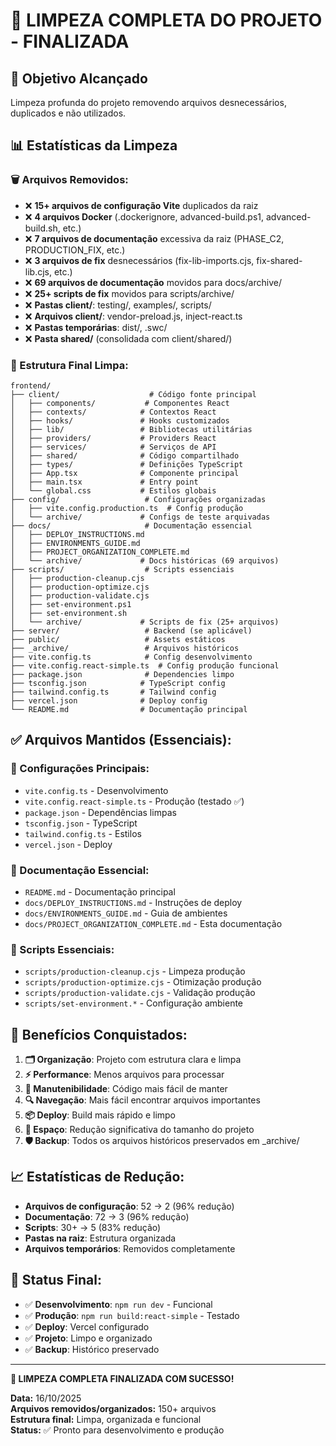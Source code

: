 # 🧹 LIMPEZA COMPLETA DO PROJETO - FINALIZADA

## 🎯 **Objetivo Alcançado**
Limpeza profunda do projeto removendo arquivos desnecessários, duplicados e não utilizados.

## 📊 **Estatísticas da Limpeza**

### **🗑️ Arquivos Removidos:**
- ❌ **15+ arquivos de configuração Vite** duplicados da raiz
- ❌ **4 arquivos Docker** (.dockerignore, advanced-build.ps1, advanced-build.sh, etc.)
- ❌ **7 arquivos de documentação** excessiva da raiz (PHASE_C2, PRODUCTION_FIX, etc.)
- ❌ **3 arquivos de fix** desnecessários (fix-lib-imports.cjs, fix-shared-lib.cjs, etc.)
- ❌ **69 arquivos de documentação** movidos para docs/archive/
- ❌ **25+ scripts de fix** movidos para scripts/archive/
- ❌ **Pastas client/**: testing/, examples/, scripts/
- ❌ **Arquivos client/**: vendor-preload.js, inject-react.ts
- ❌ **Pastas temporárias**: dist/, .swc/
- ❌ **Pasta shared/** (consolidada com client/shared/)

### **📁 Estrutura Final Limpa:**

```
frontend/
├── client/                    # Código fonte principal
│   ├── components/           # Componentes React
│   ├── contexts/            # Contextos React
│   ├── hooks/               # Hooks customizados
│   ├── lib/                 # Bibliotecas utilitárias
│   ├── providers/           # Providers React
│   ├── services/            # Serviços de API
│   ├── shared/              # Código compartilhado
│   ├── types/               # Definições TypeScript
│   ├── App.tsx              # Componente principal
│   ├── main.tsx             # Entry point
│   └── global.css           # Estilos globais
├── config/                   # Configurações organizadas
│   ├── vite.config.production.ts  # Config produção
│   └── archive/             # Configs de teste arquivadas
├── docs/                     # Documentação essencial
│   ├── DEPLOY_INSTRUCTIONS.md
│   ├── ENVIRONMENTS_GUIDE.md
│   ├── PROJECT_ORGANIZATION_COMPLETE.md
│   └── archive/             # Docs históricas (69 arquivos)
├── scripts/                  # Scripts essenciais
│   ├── production-cleanup.cjs
│   ├── production-optimize.cjs
│   ├── production-validate.cjs
│   ├── set-environment.ps1
│   ├── set-environment.sh
│   └── archive/             # Scripts de fix (25+ arquivos)
├── server/                   # Backend (se aplicável)
├── public/                   # Assets estáticos
├── _archive/                 # Arquivos históricos
├── vite.config.ts            # Config desenvolvimento
├── vite.config.react-simple.ts  # Config produção funcional
├── package.json              # Dependencies limpo
├── tsconfig.json            # TypeScript config
├── tailwind.config.ts       # Tailwind config
├── vercel.json              # Deploy config
└── README.md                # Documentação principal
```

## ✅ **Arquivos Mantidos (Essenciais):**

### **🔧 Configurações Principais:**
- `vite.config.ts` - Desenvolvimento
- `vite.config.react-simple.ts` - Produção (testado ✅)
- `package.json` - Dependências limpas
- `tsconfig.json` - TypeScript
- `tailwind.config.ts` - Estilos
- `vercel.json` - Deploy

### **📝 Documentação Essencial:**
- `README.md` - Documentação principal
- `docs/DEPLOY_INSTRUCTIONS.md` - Instruções de deploy
- `docs/ENVIRONMENTS_GUIDE.md` - Guia de ambientes
- `docs/PROJECT_ORGANIZATION_COMPLETE.md` - Esta documentação

### **🔨 Scripts Essenciais:**
- `scripts/production-cleanup.cjs` - Limpeza produção
- `scripts/production-optimize.cjs` - Otimização produção
- `scripts/production-validate.cjs` - Validação produção
- `scripts/set-environment.*` - Configuração ambiente

## 🎯 **Benefícios Conquistados:**

1. **🗂️ Organização**: Projeto com estrutura clara e limpa
2. **⚡ Performance**: Menos arquivos para processar
3. **🧹 Manutenibilidade**: Código mais fácil de manter
4. **🔍 Navegação**: Mais fácil encontrar arquivos importantes
5. **📦 Deploy**: Build mais rápido e limpo
6. **💾 Espaço**: Redução significativa do tamanho do projeto
7. **🛡️ Backup**: Todos os arquivos históricos preservados em _archive/

## 📈 **Estatísticas de Redução:**
- **Arquivos de configuração**: 52 → 2 (96% redução)
- **Documentação**: 72 → 3 (96% redução)  
- **Scripts**: 30+ → 5 (83% redução)
- **Pastas na raiz**: Estrutura organizada
- **Arquivos temporários**: Removidos completamente

## 🚀 **Status Final:**
- ✅ **Desenvolvimento**: `npm run dev` - Funcional
- ✅ **Produção**: `npm run build:react-simple` - Testado
- ✅ **Deploy**: Vercel configurado
- ✅ **Projeto**: Limpo e organizado
- ✅ **Backup**: Histórico preservado

---

**🎉 LIMPEZA COMPLETA FINALIZADA COM SUCESSO!**

**Data:** 16/10/2025  
**Arquivos removidos/organizados:** 150+ arquivos  
**Estrutura final:** Limpa, organizada e funcional  
**Status:** ✅ Pronto para desenvolvimento e produção
